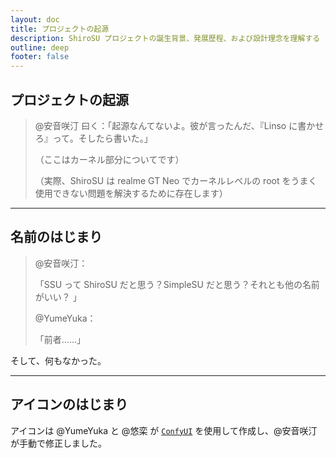 ```yaml
---
layout: doc
title: プロジェクトの起源
description: ShiroSU プロジェクトの誕生背景、発展歷程、および設計理念を理解する
outline: deep
footer: false
---
```

## プロジェクトの起源

> @安音咲汀 曰く：「起源なんてないよ。彼が言ったんだ、『Linso に書かせろ』って。そしたら書いた。」
>
> （ここはカーネル部分についてです）
>
> （実際、ShiroSU は realme GT Neo でカーネルレベルの root をうまく使用できない問題を解決するために存在します）

---

## 名前のはじまり

> @安音咲汀：
>
> 「SSU って ShiroSU だと思う？SimpleSU だと思う？それとも他の名前がいい？ 」
>
> @YumeYuka：
>
> 「前者……」

そして、何もなかった。

---

## アイコンのはじまり

アイコンは @YumeYuka と @悠栾 が [`ConfyUI`](https://github.com/comfyanonymous/ComfyUI) を使用して作成し、@安音咲汀 が手動で修正しました。